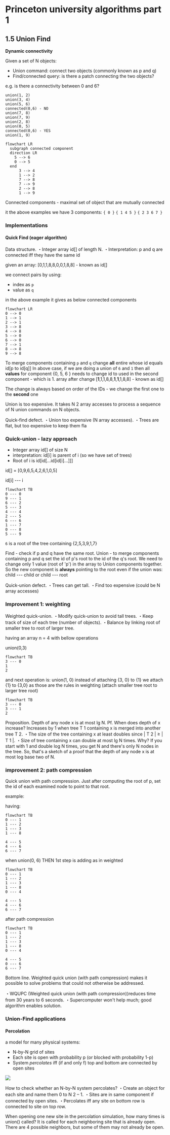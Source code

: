 # Princeton university algorithms part 1

## 1.5 Union Find

**Dynamic connectivity**

Given a set of N objects:

- Union command: connect two objects (commonly known as p and q)
- Find/connected query: is there a patch connecting the two objects?

e.g. is there a connectivity between 0 and 6?

```
union(1, 2)
union(3, 4)
union(5, 6)
connected(0,6) - NO
union(7, 8)
union(7, 9)
union(2, 8)
union(0, 5)
connected(0,6) - YES
union(1, 9)
```

``` mermaid
flowchart LR
  subgraph connected component
  direction LR
    5 --> 6
    0 --> 5
  end
      3 --> 4
      1 --> 2
      7 --> 8
      7 --> 9
      2 --> 8
      1 --> 9
```

Connected components - maximal set of object that are mutually connected

it the above examples we have 3 components: `{ 0 }` `{ 1 4 5 }` `{ 2 3 6 7 }`

### Implementations

#### Quick Find (eager algorithm)

Data structure.
・Integer array id[] of length N.
・Interpretation: p and q are connected iff they have the same id

given an array:
[0,1,1,8,8,0,0,1,8,8] - known as id[]

we connect pairs by using:

- index as `p`
- value as `q`

in the above example it gives as below connected components

``` mermaid
flowchart LR
0 --> 0
1 --> 1
2 --> 1
3 --> 8
4 --> 8
5 --> 0
6 --> 0
7 --> 1
8 --> 8
9 --> 8
```

To merge components containing `p` and `q` change **all** entire whose id equals id[p to id[q]]
In above case, if we are doing a union of `6` and `1` then all **values** for component {0, 5, 6 } needs to change id to
used in the second component - which is 1.
array after change
[**1**,1,1,8,8,**1**,**1**,1,8,8] - known as id[]

The change is always based on order of the IDs - we change the first one to the **second** one

Union is too expensive. It takes N 2 array accesses to process a sequence of N union commands on N objects.

Quick-find defect.
・Union too expensive (N array accesses).
・Trees are flat, but too expensive to keep them fla

### Quick-union - lazy approach

- Integer array id[] of size N
- interpretation: id[i] is parent of i (so we have set of trees)
- Root of i is id[id[...id[id[i]...]]]

id[] = [0,9,6,5,4,2,6,1,0,5]

id[i] --- i

```mermaid
flowchart TB
0 --- 0
9 --- 1
6 --- 2
5 --- 3
4 --- 4
2 --- 5
6 --- 6
1 --- 7
0 --- 8
5 --- 9
```

`6` is a root of the tree containing {2,5,3,9,1,7}

Find - check if p and q have the same root.
Union - to merge components containing p and q set the id of p's root to the id of the q's root.
We need to change only 1 value (root of 'p') in the array to Union components together.
So the new component is **always** pointing to the root even if the union was: child --- child or child --- root

Quick-union defect.
・Trees can get tall.
・Find too expensive (could be N array accesses)

### Improvement 1: weighting

Weighted quick-union.
・Modify quick-union to avoid tall trees.
・Keep track of size of each tree (number of objects).
・Balance by linking root of smaller tree to root of larger tree.

having an array n = 4 with bellow operations

union(0,3)

```mermaid
flowchart TB
3 --- 0
1
2 
```

and next operation is:
union(1, 0)
instead of attaching {3, 0} to {1} we attach {1} to {3,0} as those are the rules in weighting (attach smaller tree root
to larger tree root)

```mermaid
flowchart TB
3 --- 0
3 --- 1
2 
```

Proposition. Depth of any node x is at most lg N.
Pf. When does depth of x increase?
Increases by 1 when tree T 1 containing x is merged into another tree T 2.
・The size of the tree containing x at least doubles since | T 2 | ≥ | T 1 |.
・Size of tree containing x can double at most lg N times. Why?
If you start with 1 and double log N times, you get N and there's only N nodes in the tree.
So, that's a sketch of a proof that the depth of any node x is at most log base two of N.

### improvement 2: path compression

Quick union with path compression. Just after computing the root of p, set the id of each examined node to point to that
root.

example:

having:

```mermaid
flowchart TB
0 --- 1
1 --- 2
1 --- 3
1 --- 8

4 --- 5
4 --- 6
6 --- 7
```

when union(0, 6)
THEN 1st step is adding as in weighted

```mermaid
flowchart TB
0 --- 1
1 --- 2
1 --- 3
1 --- 8
0 --- 4

4 --- 5
4 --- 6
6 --- 7
```

after path compression

```mermaid
flowchart TB
0 --- 1
1 --- 2
1 --- 3
1 --- 8
0 --- 4

4 --- 5
0 --- 6
6 --- 7
```

Bottom line. Weighted quick union (with path compression) makes it
possible to solve problems that could not otherwise be addressed.

・WQUPC (Weighted quick union (with path compression))reduces time from 30 years to 6 seconds.
・Supercomputer won't help much; good algorithm enables solution.

### Union-Find applications

#### Percolation

a model for many physical systems:

- N-by-N grid of sites
- Each site is open with probability p (or blocked with probability 1-p)
- System _percolates_ iff (if and only f) top and bottom are connected by open sites

![](percolation.png)

How to check whether an N-by-N system percolates?
・Create an object for each site and name them 0 to N 2 – 1.
・Sites are in same component if connected by open sites.
・Percolates iff any site on bottom row is connected to site on top row.

When opening one new site in the percolation simulation, how many times is union() called?
It is called for each neighboring site that is already open. There are 4 possible neighbors, but some of them may not
already be open.